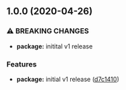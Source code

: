 ## 1.0.0 (2020-04-26)


### ⚠ BREAKING CHANGES

* **package:** initital v1 release

### Features

* **package:** initial v1 release ([d7c1410](https://github.com/TreTuna/dev-deps/commit/d7c1410aab69d3b917d852954d467f1301928168))
